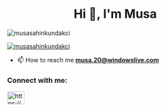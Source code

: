 <h1 align="center">Hi 👋, I'm Musa</h1>

<p align="left"> <img src="https://komarev.com/ghpvc/?username=musasahinkundakci&label=Profile%20views&color=0e75b6&style=flat" alt="musasahinkundakci" /> </p>

<p align="left"> <a href="https://github.com/ryo-ma/github-profile-trophy"><img src="https://github-profile-trophy.vercel.app/?username=musasahinkundakci" alt="musasahinkundakci" /></a> </p>

- 📫 How to reach me **musa.20@windowslive.com**

<h3 align="left">Connect with me:</h3>
<p align="left">
<a href="https://www.linkedin.com/in/musa-şahin-kundakci-2184271b4/" target="blank"><img align="center" src="https://raw.githubusercontent.com/rahuldkjain/github-profile-readme-generator/master/src/images/icons/Social/linked-in-alt.svg" alt="https://www.linkedin.com/in/musa-şahin-kundakci-2184271b4/" height="30" width="40" /></a>
</p>
